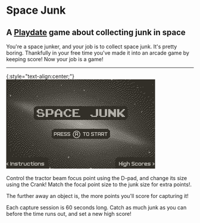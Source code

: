 # Space Junk

## A [Playdate](play.date) game about collecting junk in space

You're a space junker, and your job is to collect space junk.  It's pretty boring.  Thankfully in your free time  you've made it into an arcade game by keeping score!  Now your job is a game!

---
{:style="text-align:center;"}
![Gameplay Preview](https://raw.githubusercontent.com/jr0dsgarage/SpaceJunk/refs/heads/main/renders/starjunk_preview.gif)

Control the tractor beam focus point using the D-pad, and change its size using the Crank! Match the focal point size to the junk size for extra points!.

The further away an object is, the more points you'll score for capturing it!

Each capture session is 60 seconds long.  Catch as much junk as you can before the time runs out, and set a new high score!
